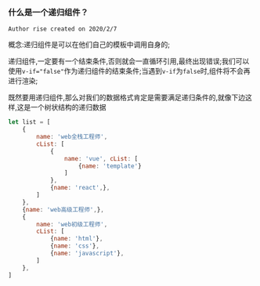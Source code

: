 ### 什么是一个递归组件？

` Author rise created on 2020/2/7 `

概念:递归组件是可以在他们自己的模板中调用自身的;

递归组件,一定要有一个结束条件,否则就会一直循环引用,最终出现错误;我们可以使用`v-if="false"`作为递归组件的结束条件;当遇到`v-if`为`false`时,组件将不会再进行渲染;

既然要用递归组件,那么对我们的数据格式肯定是需要满足递归条件的,就像下边这样,这是一个树状结构的递归数据
```javascript
let list = [
    {
        name: 'web全栈工程师',
        cList: [
            {
                name: 'vue', cList: [
                    {name: 'template'}
                ]
            },
            {name: 'react',},
        ]
    },
    {name: 'web高级工程师',},
    {
        name: 'web初级工程师',
        cList: [
            {name: 'html'},
            {name: 'css'},
            {name: 'javascript'},
        ]
    },
]
```
